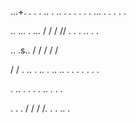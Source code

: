...+.
.
.
.
..
.
..
.
.
.
.
.
.
...
.
.
.
.
.


..
...
.
...
/
/
/
//
.
.
.
..
.
.

..
.s.\.
\/
/
/
/
/

/
/
.
..
.
..
.
..
..
.
.
.
.
.
.
.

.
..
.
.
.
.
..
.
.
.

.
.
.
/
/
/
/.
.
.
..
.